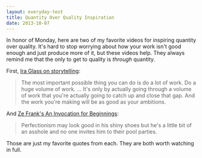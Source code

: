```yaml
---
layout: everyday-text
title: Quantity Over Quality Inspiration
date: 2013-10-07
---
```


In honor of Monday, here are two of my favorite videos for inspiring quantity over quality. It's hard to stop worrying about how your work isn't good enough and just produce more of it, but these videos help. They always remind me that the only to get to quality is *through* quantity.

First, [Ira Glass on storytelling](http://www.youtube.com/watch?v=BI23U7U2aUY&feature=youtu.be):

> The most important possible thing you can do is do a lot of work. Do a huge volume of work. … It's only by actually going through a volume of work that you're actually going to catch up and close that gap. And the work you're making will be as good as your ambitions.

And [Ze Frank's An Invocation for Beginnings](http://www.youtube.com/watch?v=RYlCVwxoL_g):

> Perfectionism may look good in his shiny shoes but he's a little bit of an asshole and no one invites him to their pool parties.

Those are just my favorite quotes from each. They are both worth watching in full.
